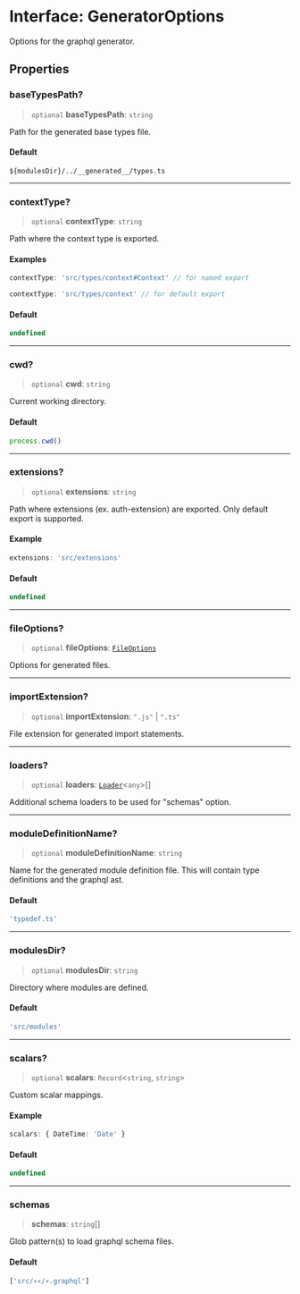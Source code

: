 # Interface: GeneratorOptions

Options for the graphql generator.

## Properties

### baseTypesPath?

> `optional` **baseTypesPath**: `string`

Path for the generated base types file.

#### Default

`${modulesDir}/../__generated__/types.ts`

***

### contextType?

> `optional` **contextType**: `string`

Path where the context type is exported.

#### Examples

```ts
contextType: 'src/types/context#Context' // for named export
```

```ts
contextType: 'src/types/context' // for default export
```

#### Default

```ts
undefined
```

***

### cwd?

> `optional` **cwd**: `string`

Current working directory.

#### Default

```ts
process.cwd()
```

***

### extensions?

> `optional` **extensions**: `string`

Path where extensions (ex. auth-extension) are exported. Only default export is supported.

#### Example

```ts
extensions: 'src/extensions'
```

#### Default

```ts
undefined
```

***

### fileOptions?

> `optional` **fileOptions**: [`FileOptions`](FileOptions.md)

Options for generated files.

***

### importExtension?

> `optional` **importExtension**: `".js"` \| `".ts"`

File extension for generated import statements.

***

### loaders?

> `optional` **loaders**: [`Loader`](Loader.md)\<`any`\>[]

Additional schema loaders to be used for "schemas" option.

***

### moduleDefinitionName?

> `optional` **moduleDefinitionName**: `string`

Name for the generated module definition file. This will contain type definitions and the graphql ast.

#### Default

```ts
'typedef.ts'
```

***

### modulesDir?

> `optional` **modulesDir**: `string`

Directory where modules are defined.

#### Default

```ts
'src/modules'
```

***

### scalars?

> `optional` **scalars**: `Record`\<`string`, `string`\>

Custom scalar mappings.

#### Example

```ts
scalars: { DateTime: 'Date' }
```

#### Default

```ts
undefined
```

***

### schemas

> **schemas**: `string`[]

Glob pattern(s) to load graphql schema files.

#### Default

```ts
['src/∗∗/∗.graphql']
```
